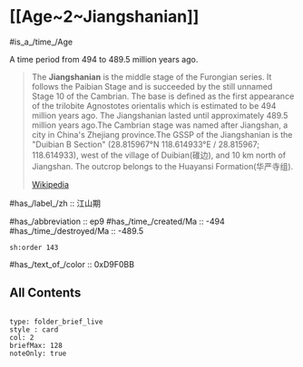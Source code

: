 # [[Age~2~Jiangshanian]] 

#is_a_/time_/Age 

A time period from 494 to 489.5 million years ago. 

> The **Jiangshanian** is the middle stage of the Furongian series. It follows the Paibian Stage and is succeeded by the still unnamed Stage 10 of the Cambrian. The base is defined as the first appearance of the trilobite Agnostotes orientalis which is estimated to be 494 million years ago. The Jiangshanian lasted until approximately 489.5 million years ago.The Cambrian stage was named after Jiangshan, a city in China's Zhejiang province.The GSSP of the Jiangshanian is the "Duibian B Section" (28.815967°N 118.614933°E﻿ / 28.815967; 118.614933), west of the village of Duibian(碓边), and 10 km north of Jiangshan. The outcrop belongs to the Huayansi Formation(华严寺组).
>
> [Wikipedia](https://en.wikipedia.org/wiki/Jiangshanian)


#has_/label_/zh  :: 江山期 

#has_/abbreviation :: ep9
#has_/time_/created/Ma :: -494 
#has_/time_/destroyed/Ma :: -489.5 

    sh:order 143 

#has_/text_of_/color :: 0xD9F0BB

## All Contents

```folderv
```

```ccard
type: folder_brief_live
style : card
col: 2
briefMax: 128
noteOnly: true
```


